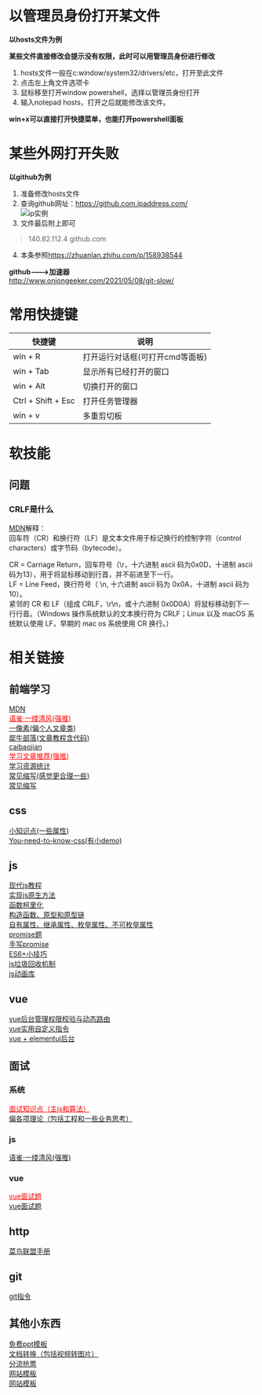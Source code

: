 # 以管理员身份打开某文件
**以hosts文件为例**

**某些文件直接修改会提示没有权限，此时可以用管理员身份进行修改**

1. hosts文件一般在c:window/system32/drivers/etc，打开至此文件
2. 点击左上角文件选项卡
3. 鼠标移至打开window powershell，选择以管理员身份打开
4. 输入notepad hosts，打开之后就能修改该文件。

**win+x可以直接打开快捷菜单，也能打开powershell面板**

# 某些外网打开失败
**以github为例**

1. 准备修改hosts文件
2. 查询github网址：<https://github.com.ipaddress.com/>   
  ![ip实例](./toc/images/other/管理员01.png)   
3. 文件最后附上即可
> 140.82.112.4 github.com
4. 本条参照<https://zhuanlan.zhihu.com/p/158938544>

**github--->加速器**   
<a href="http://www.oniongeeker.com/2021/05/08/git-slow/" target="_blank">http://www.oniongeeker.com/2021/05/08/git-slow/</a>

# 常用快捷键

| 快捷键 | 说明 |
| --- | --- |
| win + R | 打开运行对话框(可打开cmd等面板) |
| win + Tab | 显示所有已经打开的窗口 |
| win + Alt | 切换打开的窗口 |
| Ctrl + Shift + Esc | 打开任务管理器 |
| win + v | 多重剪切板 |   

# 软技能
## 问题
### CRLF是什么
<a href="https://developer.mozilla.org/zh-CN/docs/Glossary/CRLF" target="_blank">MDN</a>解释：    
回车符（CR）和换行符（LF）是文本文件用于标记换行的控制字符（control characters）或字节码（bytecode）。    

CR = Carriage Return，回车符号（\r，十六进制 ascii 码为0x0D，十进制 ascii 码为13），用于将鼠标移动到行首，并不前进至下一行。   
LF = Line Feed，换行符号（ \n, 十六进制 ascii 码为 0x0A，十进制 ascii 码为10）。   
紧邻的 CR 和 LF（组成 CRLF，\r\n，或十六进制 0x0D0A）将鼠标移动到下一行行首。（Windows 操作系统默认的文本换行符为 CRLF；Linux 以及 macOS 系统默认使用 LF，早期的 mac os 系统使用 CR 换行。）

# 相关链接
## 前端学习
<a href="https://developer.mozilla.org/zh-CN/" target="_blank">MDN</a><br />
<a href="https://www.yuque.com/kenguba" target="_blank" style="color: red">语雀·一缕清风(强推)</a><br />
<a href="https://www.cnblogs.com/onepixel/" target="_blank">一像素(偏个人文章类)</a><br />
<a href="https://www.pipipi.net/" target="_blank">犀牛部落(文章教程含代码)</a><br />
<a href="http://caibaojian.com/" target="_blank">caibaojian</a><br />
<a href="https://juejin.cn/post/6844903896637259784" target="_blank" style="color: red">学习文章推荐(强推)</a><br />
<a href="https://blog.csdn.net/qq_40126542/article/details/80292310" target="_blank">学习资源统计</a><br />
<a href="https://juejin.cn/post/6844903750293782541" target="_blank">常见缩写(感觉更合理一些)</a><br />
<a href="https://dablelv.blog.csdn.net/article/details/102625814#32__86" target="_blank">常见缩写</a><br />

## css
<a href="https://juejin.cn/post/6844903902123393032#heading-0" target="_blank">小知识点(一些属性)</a><br />
<a href="https://lhammer.cn/You-need-to-know-css/#/zh-cn/introduce?v=1" target="_blank">You-need-to-know-css(有小demo)</a><br />

## js
<a href="https://zh.javascript.info/" target="_blank">现代js教程</a><br />
<a href="https://juejin.cn/post/7002248038529892383" target="_blank">实现js原生方法</a><br />
<a href="https://www.jianshu.com/p/2975c25e4d71" target="_blank">函数柯里化</a><br />
<a href="https://www.cnblogs.com/dhui/p/12982452.html" target="_blank">构造函数、原型和原型链</a><br />
<a href="https://zhuanlan.zhihu.com/p/88592583" target="_blank">自有属性、继承属性、枚举属性、不可枚举属性</a><br />
<a href="https://juejin.cn/post/6844904077537574919#heading-0" target="_blank">promise题</a><br />
<a href="https://juejin.cn/post/6994594642280857630#heading-0" target="_blank">手写promise</a><br />
<a href="https://juejin.cn/post/6995334897065787422#heading-0" target="_blank">ES6+小技巧</a><br />
<a href="https://juejin.cn/post/6981588276356317214" target="_blank">js垃圾回收机制</a><br />
<a href="https://zhuanlan.zhihu.com/p/133251955" target="_blank">js动画库</a><br />

## vue
<a href="https://juejin.cn/post/6981031288803164173" target="_blank">vue后台管理权限校验与动态路由</a><br />
<a href="https://juejin.cn/post/6906028995133833230#heading-8" target="_blank">vue实用自定义指令</a><br />
<a href="https://panjiachen.github.io/vue-element-admin-site/zh/guide/" target="_blank">vue + elementui后台</a><br />

## 面试
### 系统
<a href="https://juejin.cn/post/6982524029341007879#heading-0" target="_blank" style="color: red">面试知识点（主js和算法）</a><br />
<a href="https://juejin.cn/post/6987549240436195364?from=main_page#heading-0" target="_blank">偏各项理论（包括工程和一些业务思考）</a><br />

### js
<a href="https://www.yuque.com/kenguba/upkpls/zaktcz" target="_blank">语雀·一缕清风(强推)</a><br />

### vue
<a href="https://juejin.cn/post/6961222829979697165" target="_blank" style="color: red">vue面试题</a><br />
<a href="https://juejin.cn/post/6844903918753808398" target="_blank">vue面试题</a><br />

## http
<a href="https://www.runoob.com/http/http-tutorial.html" target="_blank">菜鸟联盟手册</a>

## git
<a href="https://www.cnblogs.com/wbl001/p/11495110.html" target="_blank">git指令</a>

## 其他小东西
<a href="http://www.51pptmoban.com/ppt/" target="_blank">免费ppt模板</a><br />
<a href="https://www.aconvert.com/cn/video/" target="_blank">文档转换（包括视频转图片）</a><br />
<a href="https://www.bypass.cn/" target="_blank">分流抢票</a><br />
<a href="http://www.templatesy.com/" target="_blank">网站模板</a><br />
<a href="https://www.17sucai.com/pins/tag/1148.html" target="_blank">网站模板</a><br />


